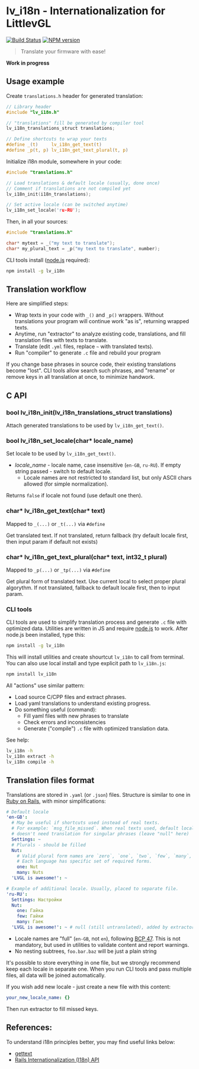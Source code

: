 lv_i18n - Internationalization for LittlevGL
============================================

[![Build Status](https://img.shields.io/travis/littlevgl/lv_i18n/master.svg?style=flat)](https://travis-ci.org/littlevgl/lv_i18n)
[![NPM version](https://img.shields.io/npm/v/lv_i18n.svg?style=flat)](https://www.npmjs.org/package/lv_i18n)

> Translate your firmware with ease!

**Work in progress**

Usage example
-------------

Create `translations.h` header for generated translation:

```c
// Library header
#include "lv_i18n.h"

// "translations" fill be generated by compiler tool
lv_i18n_translations_struct translations;

// Define shortcuts to wrap your texts
#define _(t)     lv_i18n_get_text(t)
#define _p(t, p) lv_i18n_get_text_plural(t, p)
```

Initialize i18n module, somewhere in your code:

```c
#include "translations.h"

// Load translations & default locale (usually, done once)
// Comment if translations are not compiled yet
lv_i18n_init(i18n_translations);

// Set active locale (can be switched anytime)
lv_i18n_set_locale('ru-RU');
```

Then, in all your sources:

```c
#include "translations.h"

char* mytext = _("my text to translate");
char* my_plural_text = _p("my text to translate", number);
```

CLI tools install ([node.js](https://nodejs.org/en/download/) required):

```sh
npm install -g lv_i18n
```


Translation workflow
--------------------

Here are simplified steps:

- Wrap texts in your code with `_()` and `_p()` wrappers. Without
  translations your program will continue work "as is", returning wrapped texts.
- Anytime, run "extractor" to analyze existing code, translations, and fill
  translation files with texts to translate.
- Translate (edit `.yml` files, replace `~` with translated texts).
- Run "compiler" to generate `.c` file and rebuild your program

If you change base phrases in source code, their existing translations become
"lost". CLI tools allow search such phrases, and "rename" or remove keys in all
translation at once, to minimize handwork.


C API
-----

### bool lv_i18n_init(lv_i18n_translations_struct translations)

Attach generated translations to be used by `lv_i18n_get_text()`.


### bool lv_i18n_set_locale(char* locale_name)

Set locale to be used by `lv_i18n_get_text()`.

- _locale_name_ - locale name, case insensitive (`en-GB`, `ru-RU`). If empty
  string passed - switch to default locale.
  - Locale names are not restricted to standard list, but only ASCII chars
    allowed (for simple normalization).

Returns `false` if locale not found (use default one then).


### char* lv_i18n_get_text(char* text)

Mapped to `_(...)` or `_t(...)` via `#define`

Get translated text. If not translated, return fallback (try default locale
first, then input param if default not exists)


### char* lv_i18n_get_text_plural(char* text, int32_t plural)

Mapped to `_p(...)` or `_tp(...)` via `#define`

Get plural form of translated text. Use current local to select proper plural
algorythm. If not translated, fallback to default locale first, then to input
param.


### CLI tools

CLI tools are used to simplify translation process and generate `.c` file with
optimized data. Utilities are written in JS and require
[node.js](https://nodejs.org/en/download/) to work. After node.js been
installed, type this:

```sh
npm install -g lv_i18n
```

This will install utilities and create shourtcut `lv_i18n` to call from terminal.
You can also use local install and type explicit path to `lv_i18n.js`:

```sh
npm install lv_i18n
```

All "actions" use similar pattern:

- Load source C/CPP files and extract phrases.
- Load yaml translations to understand existing progress.
- Do something useful (command):
  - Fill yaml files with new phrases to translate
  - Check errors and inconsistencies
  - Generate ("compile") `.c` file with optimized translation data.

See help:

```sh
lv_i18n -h
lv_i18n extract -h
lv_i18n compile -h
```


Translation files format
------------------------

Translations are stored in `.yaml` (or `.json`) files. Structure is similar to
one in [Ruby on Rails](https://guides.rubyonrails.org/i18n.html), with minor
simplifications:

```yaml
# Default locale
'en-GB':
  # May be useful if shortcuts used instead of real texts.
  # For example: `msg_file_missed`. When real texts used, default locale
  # doesn't need translation for singular phrases (leave "null" here)
  Settings: ~
  # Plurals - should be filled
  Nut:
    # Valid plural form names are `zero`, `one`, `two`, `few`, `many`, `other`
    # Each language has specific set of required forms.
    one: Nut
    many: Nuts
  'LVGL is awesome!': ~

# Example of additional locale. Usually, placed to separate file.
'ru-RU':
  Settings: Настройки
  Nut:
    one: Гайка
    few: Гайки
    many: Гаек
  'LVGL is awesome!': ~ # null (still untranslated), added by extractor
```

- Locale names are "full" (`en-GB`, not `en`), following
  [BCP 47](http://www.rfc-editor.org/rfc/bcp/bcp47.txt). This is not
  mandatory, but used in utilities to validate content and report warnings.
- No nesting subtrees, `foo.bar.baz` will be just a plain string

It's possible to store everything in one file, but we strongly recommend keep
each locale in separate one. When you run CLI tools and pass multiple
files, all data will be joined automatically.

If you wish add new locale - just create a new file with this content:

```yaml
your_new_locale_name: {}
```

Then run extractor to fill missed keys.


References:
-----------

To understand i18n principles better, you may find useful links below:

- [gettext](https://www.gnu.org/software/gettext/)
- [Rails Internationalization (I18n) API](https://guides.rubyonrails.org/i18n.html)
